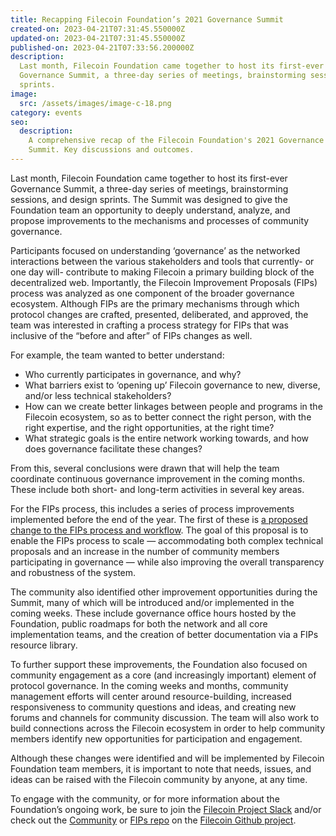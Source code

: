 ```yaml
---
title: Recapping Filecoin Foundation’s 2021 Governance Summit
created-on: 2023-04-21T07:31:45.550000Z
updated-on: 2023-04-21T07:31:45.550000Z
published-on: 2023-04-21T07:33:56.200000Z
description:
  Last month, Filecoin Foundation came together to host its first-ever
  Governance Summit, a three-day series of meetings, brainstorming sessions, and design
  sprints.
image:
  src: /assets/images/image-c-18.png
category: events
seo:
  description:
    A comprehensive recap of the Filecoin Foundation's 2021 Governance
    Summit. Key discussions and outcomes.
---
```


Last month, Filecoin Foundation came together to host its first-ever Governance Summit, a three-day series of meetings, brainstorming sessions, and design sprints. The Summit was designed to give the Foundation team an opportunity to deeply understand, analyze, and propose improvements to the mechanisms and processes of community governance.

Participants focused on understanding ‘governance’ as the networked interactions between the various stakeholders and tools that currently- or one day will- contribute to making Filecoin a primary building block of the decentralized web. Importantly, the Filecoin Improvement Proposals (FIPs) process was analyzed as one component of the broader governance ecosystem. Although FIPs are the primary mechanisms through which protocol changes are crafted, presented, deliberated, and approved, the team was interested in crafting a process strategy for FIPs that was inclusive of the “before and after” of FIPs changes as well.

For example, the team wanted to better understand:

- Who currently participates in governance, and why?
- What barriers exist to ‘opening up’ Filecoin governance to new, diverse, and/or less technical stakeholders?
- How can we create better linkages between people and programs in the Filecoin ecosystem, so as to better connect the right person, with the right expertise, and the right opportunities, at the right time?
- What strategic goals is the entire network working towards, and how does governance facilitate these changes?

From this, several conclusions were drawn that will help the team coordinate continuous governance improvement in the coming months. These include both short- and long-term activities in several key areas.

For the FIPs process, this includes a series of process improvements implemented before the end of the year. The first of these is [a proposed change to the FIPs process and workflow](https://github.com/filecoin-project/FIPs/discussions/215). The goal of this proposal is to enable the FIPs process to scale — accommodating both complex technical proposals and an increase in the number of community members participating in governance — while also improving the overall transparency and robustness of the system.

The community also identified other improvement opportunities during the Summit, many of which will be introduced and/or implemented in the coming weeks. These include governance office hours hosted by the Foundation, public roadmaps for both the network and all core implementation teams, and the creation of better documentation via a FIPs resource library.

To further support these improvements, the Foundation also focused on community engagement as a core (and increasingly important) element of protocol governance. In the coming weeks and months, community management efforts will center around resource-building, increased responsiveness to community questions and ideas, and creating new forums and channels for community discussion. The team will also work to build connections across the Filecoin ecosystem in order to help community members identify new opportunities for participation and engagement.

Although these changes were identified and will be implemented by Filecoin Foundation team members, it is important to note that needs, issues, and ideas can be raised with the Filecoin community by anyone, at any time.

To engage with the community, or for more information about the Foundation’s ongoing work, be sure to join the [Filecoin Project Slack](http://filecoinproject.slack.com/) and/or check out the [Community](https://github.com/filecoin-project/community) or [FIPs repo](https://github.com/filecoin-project/FIPs) on the [Filecoin Github project](https://github.com/filecoin-project).
